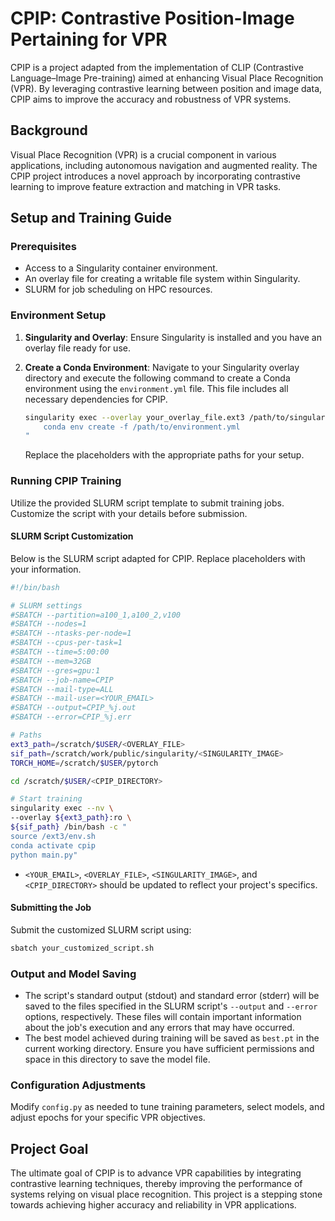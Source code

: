# CPIP: Contrastive Position-Image Pertaining for VPR

CPIP is a project adapted from the implementation of CLIP (Contrastive Language–Image Pre-training) aimed at enhancing Visual Place Recognition (VPR). By leveraging contrastive learning between position and image data, CPIP aims to improve the accuracy and robustness of VPR systems.

## Background

Visual Place Recognition (VPR) is a crucial component in various applications, including autonomous navigation and augmented reality. The CPIP project introduces a novel approach by incorporating contrastive learning to improve feature extraction and matching in VPR tasks.

## Setup and Training Guide

### Prerequisites

- Access to a Singularity container environment.
- An overlay file for creating a writable file system within Singularity.
- SLURM for job scheduling on HPC resources.

### Environment Setup

1. **Singularity and Overlay**: Ensure Singularity is installed and you have an overlay file ready for use.

2. **Create a Conda Environment**:
   Navigate to your Singularity overlay directory and execute the following command to create a Conda environment using the `environment.yml` file. This file includes all necessary dependencies for CPIP.

   ```bash
   singularity exec --overlay your_overlay_file.ext3 /path/to/singularity_image.sif /bin/bash -c "
       conda env create -f /path/to/environment.yml
   "
   ```
   Replace the placeholders with the appropriate paths for your setup.

### Running CPIP Training

Utilize the provided SLURM script template to submit training jobs. Customize the script with your details before submission.

#### SLURM Script Customization

Below is the SLURM script adapted for CPIP. Replace placeholders with your information.

```bash
#!/bin/bash

# SLURM settings
#SBATCH --partition=a100_1,a100_2,v100
#SBATCH --nodes=1
#SBATCH --ntasks-per-node=1
#SBATCH --cpus-per-task=1
#SBATCH --time=5:00:00
#SBATCH --mem=32GB
#SBATCH --gres=gpu:1
#SBATCH --job-name=CPIP
#SBATCH --mail-type=ALL
#SBATCH --mail-user=<YOUR_EMAIL>
#SBATCH --output=CPIP_%j.out
#SBATCH --error=CPIP_%j.err

# Paths
ext3_path=/scratch/$USER/<OVERLAY_FILE>
sif_path=/scratch/work/public/singularity/<SINGULARITY_IMAGE>
TORCH_HOME=/scratch/$USER/pytorch

cd /scratch/$USER/<CPIP_DIRECTORY>

# Start training
singularity exec --nv \
--overlay ${ext3_path}:ro \
${sif_path} /bin/bash -c "
source /ext3/env.sh
conda activate cpip
python main.py"
```

- `<YOUR_EMAIL>`, `<OVERLAY_FILE>`, `<SINGULARITY_IMAGE>`, and `<CPIP_DIRECTORY>` should be updated to reflect your project's specifics.

#### Submitting the Job

Submit the customized SLURM script using:

```bash
sbatch your_customized_script.sh
```

### Output and Model Saving

- The script's standard output (stdout) and standard error (stderr) will be saved to the files specified in the SLURM script's `--output` and `--error` options, respectively. These files will contain important information about the job's execution and any errors that may have occurred.
- The best model achieved during training will be saved as `best.pt` in the current working directory. Ensure you have sufficient permissions and space in this directory to save the model file.

### Configuration Adjustments

Modify `config.py` as needed to tune training parameters, select models, and adjust epochs for your specific VPR objectives.

## Project Goal

The ultimate goal of CPIP is to advance VPR capabilities by integrating contrastive learning techniques, thereby improving the performance of systems relying on visual place recognition. This project is a stepping stone towards achieving higher accuracy and reliability in VPR applications.